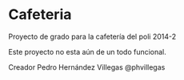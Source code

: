 Cafeteria
=========

Proyecto de grado para la cafetería del poli 2014-2

Este proyecto no esta aún de un todo funcional.

Creador Pedro Hernández Villegas
@phvillegas
